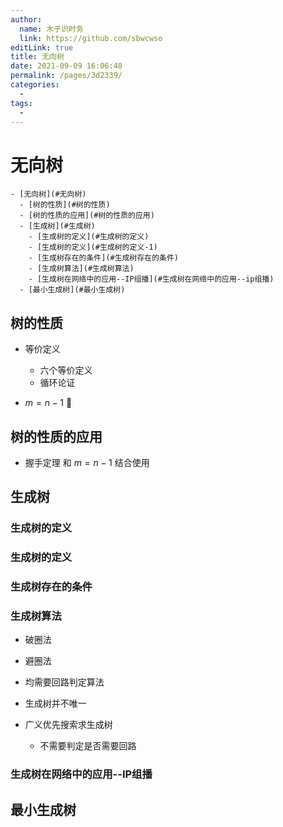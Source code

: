```yaml
---
author: 
  name: 木子识时务
  link: https://github.com/sbwcwso
editLink: true
title: 无向树
date: 2021-09-09 16:06:48
permalink: /pages/3d2339/
categories: 
  - 
tags: 
  - 
---
```


# 无向树

```markmap
- [无向树](#无向树)
  - [树的性质](#树的性质)
  - [树的性质的应用](#树的性质的应用)
  - [生成树](#生成树)
    - [生成树的定义](#生成树的定义)
    - [生成树的定义](#生成树的定义-1)
    - [生成树存在的条件](#生成树存在的条件)
    - [生成树算法](#生成树算法)
    - [生成树在网络中的应用--IP组播](#生成树在网络中的应用--ip组播)
  - [最小生成树](#最小生成树)
```

## 树的性质

* 等价定义
  * 六个等价定义
  * 循环论证

* $m=n-1$ 🌟

## 树的性质的应用

* 握手定理 和 $m=n-1$ 结合使用

## 生成树

### 生成树的定义

### 生成树的定义

### 生成树存在的条件

### 生成树算法

* 破圈法
* 避圈法
* 均需要回路判定算法


* 生成树并不唯一

* 广义优先搜索求生成树
  * 不需要判定是否需要回路

### 生成树在网络中的应用--IP组播

## 最小生成树

